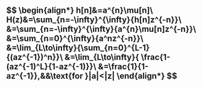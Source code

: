 $$
\begin{align*}
h[n]&=a^{n}\mu[n]\\
H(z)&=\sum_{n=-\infty}^{\infty}{h[n]z^{-n}}\\
&=\sum_{n=-\infty}^{\infty}{a^{n}\mu[n]z^{-n}}\\
&=\sum_{n=0}^{\infty}{a^nz^{-n}}\\
&=\lim_{L\to\infty}{\sum_{n=0}^{L-1}{(az^{-1})^n}}\\
&=\lim_{L\to\infty}{ \frac{1-(az^{-1)^L}{1-az^{-1)}}\\
&=\frac{1}{1-az^{-1}},&&\text{for }|a|<|z|
\end{align*}
$$
- 

